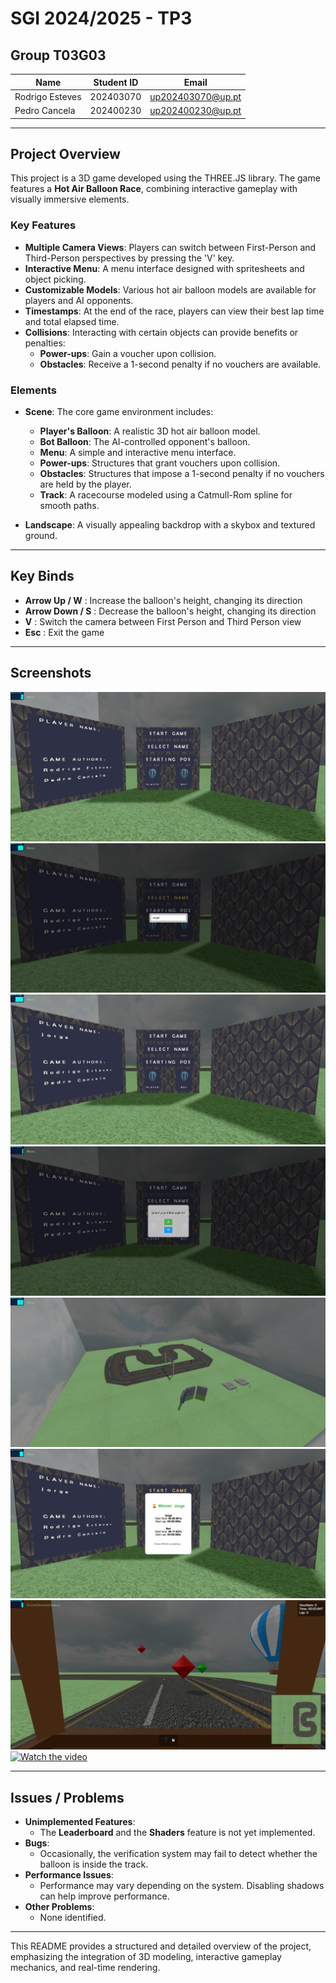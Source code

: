 # SGI 2024/2025 - TP3

## Group T03G03

| Name             | Student ID | Email                   |
| ----------------- | ---------- | ----------------------- |
| Rodrigo Esteves   | 202403070  | up202403070@up.pt       |
| Pedro Cancela     | 202400230  | up202400230@up.pt       |

---

## Project Overview

This project is a 3D game developed using the THREE.JS library. The game features a **Hot Air Balloon Race**, combining interactive gameplay with visually immersive elements.

### Key Features

- **Multiple Camera Views**: Players can switch between First-Person and Third-Person perspectives by pressing the 'V' key.
- **Interactive Menu**: A menu interface designed with spritesheets and object picking.
- **Customizable Models**: Various hot air balloon models are available for players and AI opponents.
- **Timestamps**: At the end of the race, players can view their best lap time and total elapsed time.
- **Collisions**: Interacting with certain objects can provide benefits or penalties:
  - **Power-ups**: Gain a voucher upon collision.
  - **Obstacles**: Receive a 1-second penalty if no vouchers are available.

### Elements

- **Scene**: The core game environment includes:
  - **Player's Balloon**: A realistic 3D hot air balloon model.
  - **Bot Balloon**: The AI-controlled opponent's balloon.
  - **Menu**: A simple and interactive menu interface.
  - **Power-ups**: Structures that grant vouchers upon collision.
  - **Obstacles**: Structures that impose a 1-second penalty if no vouchers are held by the player.
  - **Track**: A racecourse modeled using a Catmull-Rom spline for smooth paths.

- **Landscape**: A visually appealing backdrop with a skybox and textured ground.

---

## Key Binds

- **Arrow Up / W** : Increase the balloon's height, changing its direction
- **Arrow Down / S** : Decrease the balloon's height, changing its direction
- **V** : Switch the camera between First Person and Third Person view
- **Esc** : Exit the game

---

## Screenshots

![Screenshot 1](./screenshots/1.png)  
![Screenshot 2](./screenshots/2.png)  
![Screenshot 3](./screenshots/3.png)  
![Screenshot 4](./screenshots/4.png)  
![Screenshot 5](./screenshots/5.png)  
![Screenshot 6](./screenshots/6.png)  
![Screenshot 7](./screenshots/7.png)  
[![Watch the video](https://img.youtube.com/vi/NrZh9poIOiI/0.jpg)](https://youtu.be/NrZh9poIOiI)

---

## Issues / Problems

- **Unimplemented Features**:  
  - The **Leaderboard** and the **Shaders** feature is not yet implemented.
- **Bugs**:  
  - Occasionally, the verification system may fail to detect whether the balloon is inside the track.
- **Performance Issues**:  
  - Performance may vary depending on the system. Disabling shadows can help improve performance.
- **Other Problems**:  
  - None identified.

---

This README provides a structured and detailed overview of the project, emphasizing the integration of 3D modeling, interactive gameplay mechanics, and real-time rendering.
